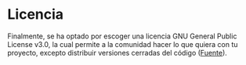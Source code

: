 # Licencia

Finalmente, se ha optado por escoger una licencia GNU General Public License v3.0, la cual permite a la comunidad hacer 
lo que quiera con tu proyecto, excepto distribuir versiones cerradas del código ([Fuente](https://choosealicense.com/)). 
